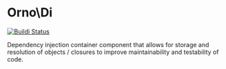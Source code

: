Orno\Di
===

[![Buildi Status](https://travis-ci.org/orno/di.png?branch=master)](https://travis-ci.org/orno/di)

Dependency injection container component that allows for storage and resolution of objects / closures to improve maintainability and testability of code.